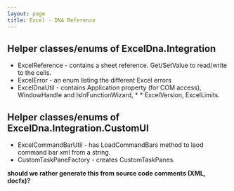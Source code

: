 ```yaml
---
layout: page
title: Excel - DNA Reference
---
```


## Helper classes/enums of ExcelDna.Integration

* ExcelReference - contains a sheet reference. Get/SetValue to read/write to the cells.
* ExcelError - an enum listing the different Excel errors
* ExcelDnaUtil - contains Application property (for COM access), WindowHandle and IsInFunctionWizard, * * ExcelVersion, ExcelLimits.

## Helper classes/enums of ExcelDna.Integration.CustomUI

* ExcelCommandBarUtil - has LoadCommandBars method to laod command bar xml from a string.
* CustomTaskPaneFactory - creates CustomTaskPanes.


**should we rather generate this from source code comments (XML, docfx)?**